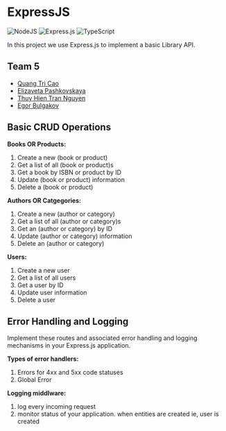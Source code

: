 # ExpressJS

![NodeJS](https://img.shields.io/badge/node.js-6DA55F?style=for-the-badge&logo=node.js&logoColor=white)
![Express.js](https://img.shields.io/badge/express.js-%23404d59.svg?style=for-the-badge&logo=express&logoColor=%2361DAFB)
![TypeScript](https://img.shields.io/badge/typescript-%23007ACC.svg?style=for-the-badge&logo=typescript&logoColor=white)

In this project we use Express.js to implement a basic Library API.

## Team 5

- [Quang Tri Cao](https://github.com/quangtricao)
- [Elizaveta Pashkovskaya](https://github.com/elis1386)
- [Thuy Hien Tran Nguyen](https://github.com/JuliaThTranNguyen)
- [Egor Bulgakov](https://github.com/arf1e)

## Basic CRUD Operations

**Books OR Products:**

1. Create a new (book or product)
2. Get a list of all (book or product)s
3. Get a book by ISBN or product by ID
4. Update (book or product) information
5. Delete a (book or product)

**Authors OR Catgegories:**

1. Create a new (author or category)
2. Get a list of all (author or category)s
3. Get an (author or category) by ID
4. Update (author or category) information
5. Delete an (author or category)

**Users:**

1. Create a new user
2. Get a list of all users
3. Get a user by ID
4. Update user information
5. Delete a user

## Error Handling and Logging

Implement these routes and associated error handling and logging mechanisms in your Express.js application.

**Types of error handlers:**

1. Errors for 4xx and 5xx code statuses
2. Global Error

**Logging middlware:**

1. log every incoming request
2. monitor status of your application. when entities are created ie, user is created
